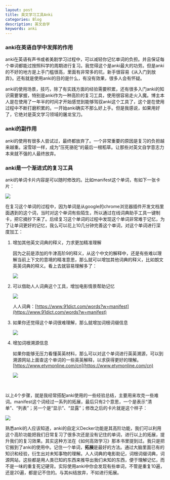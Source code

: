```yaml
---
layout: post
title: 英文学习工具Anki
categories: Blog
description: 英文自学
keywords: anki
---
```


### anki在英语自学中发挥的作用

anki在英语有声书或者美剧学习过程中，可以减轻你记忆单词的负担。并且保证每个单词都能过按照科学的周期进行复习。我觉得这个是anki最大的功劳。但是anki的不好的地方是上手门槛很高，里面有非常多的坑，新手很容易《从入门到放弃》。还有就是使用anki的目的是什么，有没有效果，很多人会有怀疑。

anki的使用场景，技巧，除了有实践方面的经验需要积累，还有很多入门anki的知识需要掌握，特别是anki作为一种高阶的复习工具，使用很容易走火入魔。博主本人是在使用了一年半的时间才开始感觉到能够驾驭anki这个工具了，这个是在使用过程中不断打磨积累的。一开始anki确实不那么好上手。但是我感说，如果用好了，它绝对是英文学习领域的屠龙宝刀。



### anki的副作用

anki的使用有很多人尝试过，最终都放弃了。一个非常重要的原因是复习的负担越来越重。滚雪球一样，成为”压死骆驼“的最后一根稻草。让那些对英文自学意志力本来就不强的人最终放弃。



### anki是一个渐进式的复习工具

anki的单词卡片内容是可以随时修改的。比如manifest这个单词，有如下一张卡片：

<img src="https://cs-cn.top//images/posts/20210714194447.png"/>

在复习这个单词的过程中，因为单词是从google的chrome浏览器插件开发文档里面遇到的这个词，当时对这个单词有些陌生，所以通过在线词典助手工具一键制卡，把它摘抄下来了。后续复习这个单词的过程中发现这个单词非常难于记忆，为了让单词更好的记忆，我么可以花上10几分钟完善这个单词，对这个单词进行深度加工：

1. 增加其他英文词典的释义，力求更加精准理解

   因为之前是添加的牛津高阶9的释义，从这个中文的解释中，还是有些难以理解当前上下文的意境的精准意思，那么就可以增加其他词典的释义，比如朗文英英词典的释义。看上去就容易理解多了：

   <img src="https://cs-cn.top//images/posts/20210714195219.png"/>

2. 可以借助人人词典这个工具，增加电影情景帮助记忆

   <img src="https://cs-cn.top//images/posts/manifest_95833.png"/>

   人人词典：[https://www.91dict.com/words?w=manifest](https://www.91dict.com/words?w=manifest)

3. 如果你还觉得这个单词很难理解，那么就增加词根词缀信息

   <img src="https://cs-cn.top//images/posts/cigen_cizui_200816.png"/>

4. 增加词根溯源信息

   如果你能够无压力看懂英英材料，那么可以对这个单词进行英英溯源，可以到溯源网站上面查这个单词的一些英英解释，以求获得更好的理解。[https://www.etymonline.com/cn](https://www.etymonline.com/cn)
   
   <img src="https://cs-cn.top//images/posts/suyuan_03526.png"/>

<br/>

以上4个步骤，就是我经常搭配anki使用的一些经验总结，主要用来攻克一些难词。manifest这个词经过一系列的拓展，最后只有2个意思，一个是表示“清单”、“列表”；另一个是“显示”、“显露”；修改之后的卡片就是这个样子：

<img src="https://cs-cn.top//images/posts/result_203722.png"/>
<br/>


熟悉anki的人应该知道，anki的自定义Decker功能是其高阶功能，我们可以利用这个高阶功能把我们日常复习了很多次还是没有记住的单词，进行以上的拓展，提升我们的复习效果。其实这种方法在《如何高效学习》那本书里提到过。我只是把它搬到了anki的使用中。记住一个单词，**拓展**是最好的方法。通过大脑里面已有的知识和经验，衍生出对未知事物的理解。人人词典的电影助记，词根词缀词典，词源网站，这些都是用人类已知的东西来推导出我们未知的东西，便于理解记忆，而不是一味的重复死记硬背。实际使用anki中你会发现有些单词，不管是重复10遍，还是20遍，都是记不住的。与其纠结放弃，不如进行拓展。











